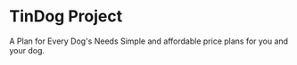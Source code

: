 # TinDog Project
A Plan for Every Dog's Needs
Simple and affordable price plans for you and your dog.

